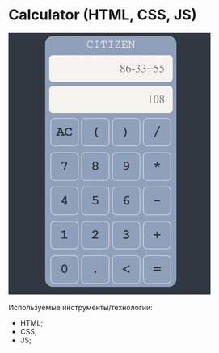 Calculator (HTML, CSS, JS)
=
![img](./img/Calculator%20(HTML,%20CSS,%20JS).jpg)

Используемые инструменты/технологии:
- HTML;
- CSS;
- JS;
